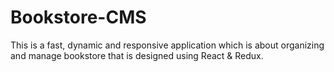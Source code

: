 # Bookstore-CMS
This is a fast, dynamic and responsive application which is about organizing and manage bookstore that is designed using React &amp; Redux.
